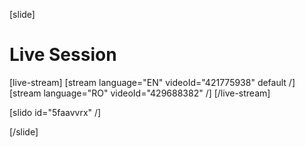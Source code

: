 [slide]
# Live Session

[live-stream]
[stream language="EN" videoId="421775938" default /]
[stream language="RO" videoId="429688382" /]
[/live-stream]

[slido id="5faavvrx" /]

[/slide]